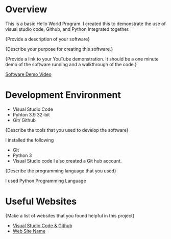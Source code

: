 # Overview

This is a basic Hello World Program. I created this to demonstrate the use of visual studio code, Github, and Python Integrated together.

{Provide a description of your software}

{Describe your purpose for creating this software.}

{Provide a link to your YouTube demonstration.  It should be a one minute demo of the software running and a walkthrough of the code.}

[Software Demo Video](http://youtube.link.goes.here)

# Development Environment

* Visual Studio Code
* Pyhton 3.9 32-bit
* Git/ Github

{Describe the tools that you used to develop the software}

I installed the following
* Git
* Python 3
* Visual Studio code 
I also created a Git hub account. 

{Describe the programming language that you used}

I used Python Programming Language

# Useful Websites

{Make a list of websites that you found helpful in this project}
* [Visual Studio Code & Github](https://code.visualstudio.com/Download)
* [Web Site Name](https://www.python.org/downloads/)